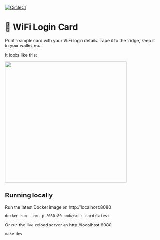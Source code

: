 [![CircleCI](https://circleci.com/gh/bndw/wifi-card.svg?style=svg)](https://circleci.com/gh/bndw/wifi-card)

# 📶  WiFi Login Card

Print a simple card with your WiFi login details. Tape it to the fridge, keep it in your wallet, etc.

It looks like this:

<img width=400 src="https://user-images.githubusercontent.com/4248167/83356910-05361c00-a31e-11ea-8735-95852b82ddcf.png">

## Running locally

Run the latest Docker image on http://localhost:8080

```
docker run --rm -p 8080:80 bndw/wifi-card:latest
```

Or run the live-reload server on http://localhost:8080

```
make dev
```
